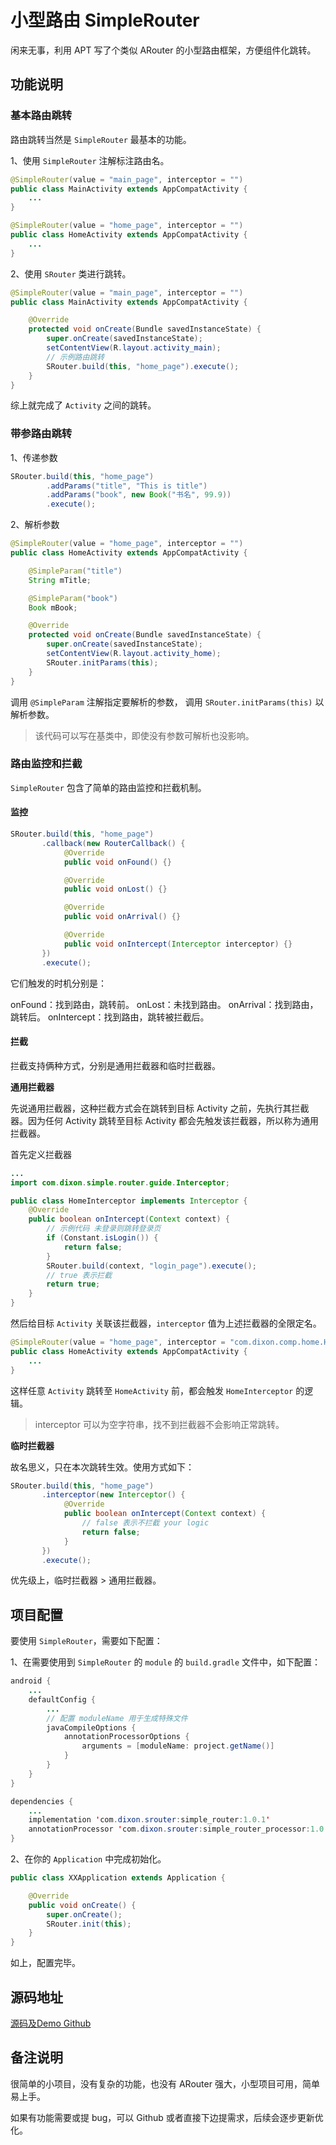 # 小型路由 SimpleRouter

闲来无事，利用 APT 写了个类似 ARouter 的小型路由框架，方便组件化跳转。

## 功能说明

### 基本路由跳转

路由跳转当然是 `SimpleRouter` 最基本的功能。

1、使用 `SimpleRouter` 注解标注路由名。

```java
@SimpleRouter(value = "main_page", interceptor = "")
public class MainActivity extends AppCompatActivity {
    ...
}

@SimpleRouter(value = "home_page", interceptor = "")
public class HomeActivity extends AppCompatActivity {
    ...
}
```

2、使用 `SRouter` 类进行跳转。

```java
@SimpleRouter(value = "main_page", interceptor = "")
public class MainActivity extends AppCompatActivity {

    @Override
    protected void onCreate(Bundle savedInstanceState) {
        super.onCreate(savedInstanceState);
        setContentView(R.layout.activity_main);
        // 示例路由跳转
        SRouter.build(this, "home_page").execute();
    }
}
```

综上就完成了 `Activity` 之间的跳转。

### 带参路由跳转

1、传递参数

```java
SRouter.build(this, "home_page")
        .addParams("title", "This is title")
        .addParams("book", new Book("书名", 99.9))
        .execute();
```

2、解析参数

```java
@SimpleRouter(value = "home_page", interceptor = "")
public class HomeActivity extends AppCompatActivity {

    @SimpleParam("title")
    String mTitle;

    @SimpleParam("book")
    Book mBook;

    @Override
    protected void onCreate(Bundle savedInstanceState) {
        super.onCreate(savedInstanceState);
        setContentView(R.layout.activity_home);
        SRouter.initParams(this);
    }
}
```

调用 `@SimpleParam` 注解指定要解析的参数， 调用 `SRouter.initParams(this)` 以解析参数。

> 该代码可以写在基类中，即使没有参数可解析也没影响。


### 路由监控和拦截

`SimpleRouter` 包含了简单的路由监控和拦截机制。

#### 监控

```java
SRouter.build(this, "home_page")
       .callback(new RouterCallback() {
            @Override
            public void onFound() {}

            @Override
            public void onLost() {}

            @Override
            public void onArrival() {}

            @Override
            public void onIntercept(Interceptor interceptor) {}
       })
       .execute();
```

它们触发的时机分别是：

onFound：找到路由，跳转前。
onLost：未找到路由。
onArrival：找到路由，跳转后。
onIntercept：找到路由，跳转被拦截后。

#### 拦截

拦截支持俩种方式，分别是通用拦截器和临时拦截器。

**通用拦截器**

先说通用拦截器，这种拦截方式会在跳转到目标 Activity 之前，先执行其拦截器。因为任何 Activity 跳转至目标 Activity 都会先触发该拦截器，所以称为通用拦截器。

首先定义拦截器

```java
...
import com.dixon.simple.router.guide.Interceptor;

public class HomeInterceptor implements Interceptor {
    @Override
    public boolean onIntercept(Context context) {
        // 示例代码 未登录则跳转登录页
        if (Constant.isLogin()) {
            return false;
        }
        SRouter.build(context, "login_page").execute();
        // true 表示拦截
        return true;
    }
}
```

然后给目标 `Activity` 关联该拦截器，`interceptor` 值为上述拦截器的全限定名。

```java
@SimpleRouter(value = "home_page", interceptor = "com.dixon.comp.home.HomeInterceptor")
public class HomeActivity extends AppCompatActivity {
    ...
}
```

这样任意 `Activity` 跳转至 `HomeActivity` 前，都会触发 `HomeInterceptor` 的逻辑。

> interceptor 可以为空字符串，找不到拦截器不会影响正常跳转。


**临时拦截器**

故名思义，只在本次跳转生效。使用方式如下：

```java
SRouter.build(this, "home_page")
       .interceptor(new Interceptor() {
            @Override
            public boolean onIntercept(Context context) {
                // false 表示不拦截 your logic
                return false;
            }
       })
       .execute();
```

优先级上，临时拦截器 > 通用拦截器。

## 项目配置

要使用 `SimpleRouter`，需要如下配置：

1、在需要使用到 `SimpleRouter` 的 `module` 的 `build.gradle` 文件中，如下配置：

```java
android {
    ...
    defaultConfig {
        ...
        // 配置 moduleName 用于生成特殊文件
        javaCompileOptions {
            annotationProcessorOptions {
                arguments = [moduleName: project.getName()]
            }
        }
    }
}

dependencies {
    ...
    implementation 'com.dixon.srouter:simple_router:1.0.1'
    annotationProcessor 'com.dixon.srouter:simple_router_processor:1.0.1'
}
```

2、在你的 `Application` 中完成初始化。

```java
public class XXApplication extends Application {

    @Override
    public void onCreate() {
        super.onCreate();
        SRouter.init(this);
    }
}
```

如上，配置完毕。

## 源码地址

[源码及Demo Github](https://github.com/zhxyComing/SimpleRouter)

## 备注说明

很简单的小项目，没有复杂的功能，也没有 ARouter 强大，小型项目可用，简单易上手。

如果有功能需要或提 bug，可以 Github 或者直接下边提需求，后续会逐步更新优化。


